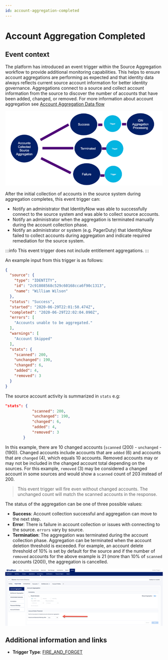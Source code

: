 ```yaml
---
id: account-aggregation-completed
---
```


# Account Aggregation Completed

## Event context

The platform has introduced an event trigger within the Source Aggregation workflow to provide additional monitoring capabilities. This helps to ensure account aggregations are performing as expected and that identity data always reflects current source account information for better identity governance.  Aggregations connect to a source and collect account information from the source to discover the number of accounts that have been added, changed, or removed. For more information about account aggregation see [Account Aggregation Data flow](https://community.sailpoint.com/t5/Technical-White-Papers/Account-Aggregation-Data-Flow/ta-p/79914#toc-hId-1367430234)

![Flow](./img/aggregation-diagram.png)

After the initial collection of accounts in the source system during aggregation completes, this event trigger can:

- Notify an administrator that IdentityNow was able to successfully connect to the source system and was able to collect source accounts.
- Notify an administrator when the aggregation is terminated manually during the account collection phase.
- Notify an administrator or system (e.g. PagerDuty) that IdentityNow failed to collect accounts during aggregation and indicate required remediation for the source system.

:::info
This event trigger does not include entitlement aggregations.
:::

An example input from this trigger is as follows:

```json
{
  "source": {
    "type": "IDENTITY",
    "id": "2c91808568c529c60168cca6f90c1313",
    "name": "William Wilson"
  },
  "status": "Success",
  "started": "2020-06-29T22:01:50.474Z",
  "completed": "2020-06-29T22:02:04.090Z",
  "errors": [
    "Accounts unable to be aggregated."
  ],
  "warnings": [
    "Account Skipped"
  ],
  "stats": {
    "scanned": 200,
    "unchanged": 190,
    "changed": 6,
    "added": 4,
    "removed": 3
  }
}
```

The source account activity is summarized in `stats` e.g:

```JSON
"stats": {
            "scanned": 200,
            "unchanged": 190,
            "changed": 6,
            "added": 4,
            "removed": 3
        }
```

In this example, there are 10 changed accounts (`scanned` (200) - `unchanged` - (190)). Changed accounts include accounts that are `added` (6) and accounts that are `changed` (4), which equals 10 accounts. Removed accounts may or may not be included in the changed account total depending on the sources. For this example, `removed` (3) may be considered a changed account in some sources and would show a `scanned` count of 203 instead of 200.

> This event trigger will fire even without changed accounts. The unchanged count will match the scanned accounts in the response.

The status of the aggregation can be one of three possible values:

- **Success**: Account collection successful and aggregation can move to the next step.
- **Error**: There is failure in account collection or issues with connecting to the source. `errors` vary by source.
- **Termination**: The aggregation was terminated during the account collection phase. Aggregation can be terminated when the account deletion threshold is exceeded. For example, an account delete threshold of 10% is set by default for the source and if the number of `removed` accounts for the above example is 21 (more than 10% of `scanned` accounts (200)), the aggregation is cancelled.

![Account_Delete_Threshold](./img/aggregation-delete-threshold.png)

## Additional information and links

- **Trigger Type**: [FIRE_AND_FORGET](../trigger-types.md#fire-and-forget)
 <!-- [Input schema](https://developer.sailpoint.com/apis/beta/#section/Account-Aggregation-Completed-Event-Trigger-Input) -->